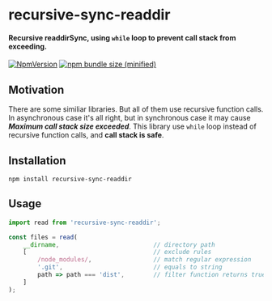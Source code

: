 # recursive-sync-readdir
#### Recursive readdirSync, using `while` loop to prevent call stack from exceeding.

[![NpmVersion](https://img.shields.io/npm/v/recursive-sync-readdir.svg)](https://www.npmjs.com/package/recursive-sync-readdir)
[![npm bundle size (minified)](https://img.shields.io/bundlephobia/min/recursive-sync-readdir.svg)](https://www.npmjs.com/package/recursive-sync-readdir)

## Motivation
There are some similiar libraries. But all of them use recursive function calls. 
In asynchronous case it's all right, but in synchronous case it may cause ***Maximum call stack size exceeded***.
This library use `while` loop instead of recursive function calls, and **call stack is safe**.

## Installation
```shell
npm install recursive-sync-readdir
```

## Usage
```javascript
import read from 'recursive-sync-readdir';

const files = read(
    __dirname,                          // directory path
    [                                   // exclude rules
        /node_modules/,                 // match regular expression
        '.git',                         // equals to string
        path => path === 'dist',        // filter function returns true
    ]
);
```
